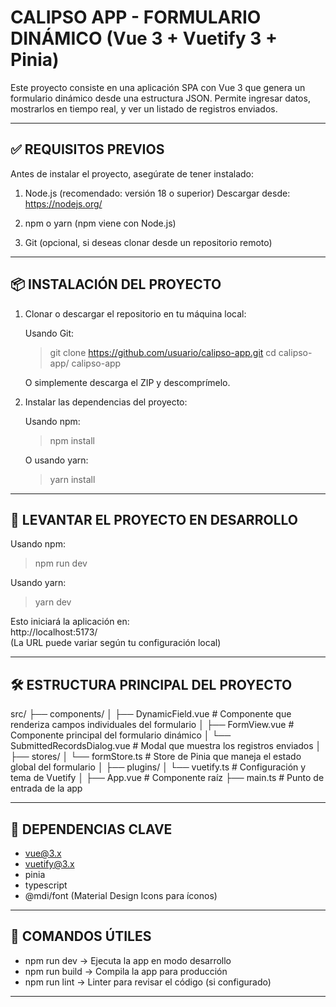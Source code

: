 

 CALIPSO APP - FORMULARIO DINÁMICO (Vue 3 + Vuetify 3 + Pinia)
==================================================

Este proyecto consiste en una aplicación SPA con Vue 3 que genera un formulario dinámico desde una estructura JSON. 
Permite ingresar datos, mostrarlos en tiempo real, y ver un listado de registros enviados.

----------------------------------------
✅ REQUISITOS PREVIOS
----------------------------------------
Antes de instalar el proyecto, asegúrate de tener instalado:

1. Node.js (recomendado: versión 18 o superior)
   Descargar desde: https://nodejs.org/

2. npm o yarn (npm viene con Node.js)

3. Git (opcional, si deseas clonar desde un repositorio remoto)

----------------------------------------
📦 INSTALACIÓN DEL PROYECTO
----------------------------------------

1. Clonar o descargar el repositorio en tu máquina local:

   Usando Git:
   > git clone https://github.com/usuario/calipso-app.git
   > cd calipso-app/ calipso-app

   O simplemente descarga el ZIP y descomprímelo.

2. Instalar las dependencias del proyecto:

   Usando npm:
   > npm install

   O usando yarn:
   > yarn install

----------------------------------------
🚀 LEVANTAR EL PROYECTO EN DESARROLLO
----------------------------------------

Usando npm:
> npm run dev

Usando yarn:
> yarn dev

Esto iniciará la aplicación en:  
http://localhost:5173/  
(La URL puede variar según tu configuración local)

----------------------------------------
🛠 ESTRUCTURA PRINCIPAL DEL PROYECTO
----------------------------------------

src/
├── components/
│   ├── DynamicField.vue          # Componente que renderiza campos individuales del formulario
│   ├── FormView.vue              # Componente principal del formulario dinámico
│   └── SubmittedRecordsDialog.vue # Modal que muestra los registros enviados
│
├── stores/
│   └── formStore.ts              # Store de Pinia que maneja el estado global del formulario
│
├── plugins/
│   └── vuetify.ts                # Configuración y tema de Vuetify
│
├── App.vue                       # Componente raíz
├── main.ts                       # Punto de entrada de la app

----------------------------------------
🧩 DEPENDENCIAS CLAVE
----------------------------------------

- vue@3.x
- vuetify@3.x
- pinia
- typescript
- @mdi/font (Material Design Icons para íconos)



----------------------------------------
📌 COMANDOS ÚTILES
----------------------------------------

- npm run dev       → Ejecuta la app en modo desarrollo
- npm run build     → Compila la app para producción
- npm run lint      → Linter para revisar el código (si configurado)

----------------------------------------

